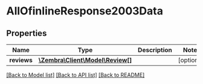 # AllOfinlineResponse2003Data

## Properties
Name | Type | Description | Notes
------------ | ------------- | ------------- | -------------
**reviews** | [**\Zembra\Client\Model\Review[]**](Review.md) |  | [optional] 

[[Back to Model list]](../../README.md#documentation-for-models) [[Back to API list]](../../README.md#documentation-for-api-endpoints) [[Back to README]](../../README.md)

